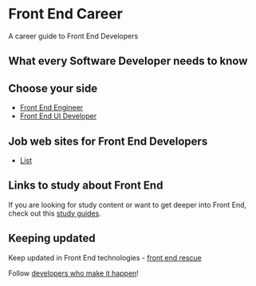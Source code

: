# Front End Career

A career guide to Front End Developers

##  What every Software Developer needs to know

## Choose your side

* [Front End Engineer](./front-end-engineer)
* [Front End UI Developer](./front-end-ui-developer)

## Job web sites for Front End Developers

* [List](./job-sites.md)

## Links to study about Front End

If you are looking for study content or want to get deeper into Front End, check out this [study guides](./study-guides).

## Keeping updated

Keep updated in Front End technologies - [front end rescue](https://uptodate.frontendrescue.org/)

Follow [developers who make it happen](/great-developers.md)!
